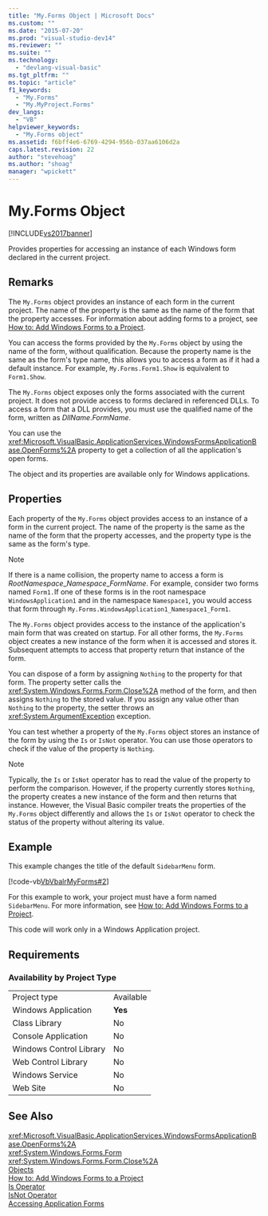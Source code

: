 ```yaml
---
title: "My.Forms Object | Microsoft Docs"
ms.custom: ""
ms.date: "2015-07-20"
ms.prod: "visual-studio-dev14"
ms.reviewer: ""
ms.suite: ""
ms.technology: 
  - "devlang-visual-basic"
ms.tgt_pltfrm: ""
ms.topic: "article"
f1_keywords: 
  - "My.Forms"
  - "My.MyProject.Forms"
dev_langs: 
  - "VB"
helpviewer_keywords: 
  - "My.Forms object"
ms.assetid: f6bff4e6-6769-4294-956b-037aa6106d2a
caps.latest.revision: 22
author: "stevehoag"
ms.author: "shoag"
manager: "wpickett"
---
```

# My.Forms Object
[!INCLUDE[vs2017banner](../../../includes/vs2017banner.md)]

Provides properties for accessing an instance of each Windows form declared in the current project.  
  
## Remarks  
 The `My.Forms` object provides an instance of each form in the current project. The name of the property is the same as the name of the form that the property accesses. For information about adding forms to a project, see [How to: Add Windows Forms to a Project](http://msdn.microsoft.com/en-us/3d7bb25f-fd90-47cf-9378-fa0d764686c1).  
  
 You can access the forms provided by the `My.Forms` object by using the name of the form, without qualification. Because the property name is the same as the form's type name, this allows you to access a form as if it had a default instance. For example, `My.Forms.Form1.Show` is equivalent to `Form1.Show`.  
  
 The `My.Forms` object exposes only the forms associated with the current project. It does not provide access to forms declared in referenced DLLs. To access a form that a DLL provides, you must use the qualified name of the form, written as *DllName*.*FormName*.  
  
 You can use the <xref:Microsoft.VisualBasic.ApplicationServices.WindowsFormsApplicationBase.OpenForms%2A> property to get a collection of all the application's open forms.  
  
 The object and its properties are available only for Windows applications.  
  
## Properties  
 Each property of the `My.Forms` object provides access to an instance of a form in the current project. The name of the property is the same as the name of the form that the property accesses, and the property type is the same as the form's type.  
  
> [!NOTE]
>  If there is a name collision, the property name to access a form is *RootNamespace*_*Namespace*\_*FormName*. For example, consider two forms named `Form1.`If one of these forms is in the root namespace `WindowsApplication1` and in the namespace `Namespace1`, you would access that form through `My.Forms.WindowsApplication1_Namespace1_Form1`.  
  
 The `My.Forms` object provides access to the instance of the application's main form that was created on startup. For all other forms, the `My.Forms` object creates a new instance of the form when it is accessed and stores it. Subsequent attempts to access that property return that instance of the form.  
  
 You can dispose of a form by assigning `Nothing` to the property for that form. The property setter calls the <xref:System.Windows.Forms.Form.Close%2A> method of the form, and then assigns `Nothing` to the stored value. If you assign any value other than `Nothing` to the property, the setter throws an <xref:System.ArgumentException> exception.  
  
 You can test whether a property of the `My.Forms` object stores an instance of the form by using the `Is` or `IsNot` operator. You can use those operators to check if the value of the property is `Nothing`.  
  
> [!NOTE]
>  Typically, the `Is` or `IsNot` operator has to read the value of the property to perform the comparison. However, if the property currently stores `Nothing`, the property creates a new instance of the form and then returns that instance. However, the Visual Basic compiler treats the properties of the `My.Forms` object differently and allows the `Is` or `IsNot` operator to check the status of the property without altering its value.  
  
## Example  
 This example changes the title of the default `SidebarMenu` form.  
  
 [!code-vb[VbVbalrMyForms#2](../../../snippets/visualbasic/VS_Snippets_VBCSharp/VbVbalrMyForms/VB/Class1.vb#2)]  
  
 For this example to work, your project must have a form named `SidebarMenu`. For more information, see [How to: Add Windows Forms to a Project](http://msdn.microsoft.com/en-us/3d7bb25f-fd90-47cf-9378-fa0d764686c1).  
  
 This code will work only in a Windows Application project.  
  
## Requirements  
  
### Availability by Project Type  
  
|||  
|-|-|  
|Project type|Available|  
|Windows Application|**Yes**|  
|Class Library|No|  
|Console Application|No|  
|Windows Control Library|No|  
|Web Control Library|No|  
|Windows Service|No|  
|Web Site|No|  
  
## See Also  
 <xref:Microsoft.VisualBasic.ApplicationServices.WindowsFormsApplicationBase.OpenForms%2A>   
 <xref:System.Windows.Forms.Form>   
 <xref:System.Windows.Forms.Form.Close%2A>   
 [Objects](../../../visual-basic/language-reference/objects/index.md)   
 [How to: Add Windows Forms to a Project](http://msdn.microsoft.com/en-us/3d7bb25f-fd90-47cf-9378-fa0d764686c1)   
 [Is Operator](../../../visual-basic/language-reference/operators/is-operator.md)   
 [IsNot Operator](../../../visual-basic/language-reference/operators/isnot-operator.md)   
 [Accessing Application Forms](../../../visual-basic/developing-apps/programming/accessing-application-forms.md)
